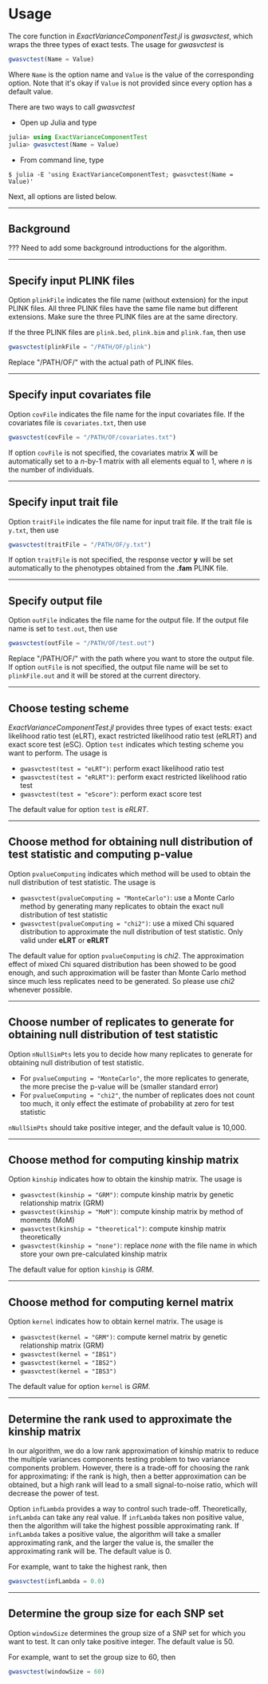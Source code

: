 # Usage

The core function in *ExactVarianceComponentTest.jl* is *gwasvctest*, which wraps the three types of exact tests. The usage for *gwasvctest* is

```julia
gwasvctest(Name = Value)
```

Where `Name` is the option name and `Value` is the value of the corresponding option. Note that it's okay if `Value` is not provided since every option has a default value.

There are two ways to call *gwasvctest*

* Open up Julia and type

```julia
julia> using ExactVarianceComponentTest
julia> gwasvctest(Name = Value)
```

* From command line, type

```
$ julia -E 'using ExactVarianceComponentTest; gwasvctest(Name = Value)'
```

Next, all options are listed below.

---
## Background

??? Need to add some background introductions for the algorithm.

---
## Specify input PLINK files

Option `plinkFile` indicates the file name (without extension) for the input PLINK files. All three PLINK files have the same file name but different extensions. Make sure the three PLINK files are at the same directory.

If the three PLINK files are `plink.bed`, `plink.bim` and `plink.fam`, then use

```julia
gwasvctest(plinkFile = "/PATH/OF/plink")
```

Replace "/PATH/OF/" with the actual path of PLINK files.

---
## Specify input covariates file

Option `covFile` indicates the file name for the input covariates file. If the covariates file is `covariates.txt`, then use

```julia
gwasvctest(covFile = "/PATH/OF/covariates.txt")
```

If option `covFile` is not specified, the covariates matrix **X** will be automatically set to a *n*-by-1 matrix with all elements equal to 1, where *n* is the number of individuals.

---
## Specify input trait file

Option `traitFile` indicates the file name for input trait file. If the trait file is `y.txt`, then use

```julia
gwasvctest(traitFile = "/PATH/OF/y.txt")
```

If option `traitFile` is not specified, the response vector **y** will be set automatically to the phenotypes obtained from the **.fam** PLINK file.

---
## Specify output file

Option `outFile` indicates the file name for the output file. If the output file name is set to `test.out`, then use

```julia
gwasvctest(outFile = "/PATH/OF/test.out")
```

Replace "/PATH/OF/" with the path where you want to store the output file. If option `outFile` is not specified, the output file name will be set to `plinkFile.out` and it will be stored at the current directory.

---
## Choose testing scheme

*ExactVarianceComponentTest.jl* provides three types of exact tests: exact likelihood ratio test (eLRT), exact restricted likelihood ratio test (eRLRT) and exact score test (eSC). Option `test` indicates which testing scheme you want to perform. The usage is

* `gwasvctest(test = "eLRT")`: perform exact likelihood ratio test
* `gwasvctest(test = "eRLRT")`: perform exact restricted likelihood ratio test
* `gwasvctest(test = "eScore")`: perform exact score test

The default value for option `test` is *eRLRT*.

---
## Choose method for obtaining null distribution of test statistic and computing p-value

Option `pvalueComputing` indicates which method will be used to obtain the null distribution of test statistic. The usage is

* `gwasvctest(pvalueComputing = "MonteCarlo")`: use a Monte Carlo method by generating many replicates to obtain the exact null distribution of test statistic
* `gwasvctest(pvalueComputing = "chi2")`: use a mixed Chi squared distribution to approximate the null distribution of test statistic. Only valid under **eLRT** or **eRLRT**

The default value for option `pvalueComputing` is *chi2*. The approximation effect of mixed Chi squared distribution has been showed to be good enough, and such approximation will be faster than Monte Carlo method since much less replicates need to be generated. So please use *chi2* whenever possible.

---
## Choose number of replicates to generate for obtaining null distribution of test statistic

Option `nNullSimPts` lets you to decide how many replicates to generate for obtaining null distribution of test statistic.

* For `pvalueComputing = "MonteCarlo"`, the more replicates to generate, the more precise the p-value will be (smaller standard error)
* For `pvalueComputing = "chi2"`, the number of replicates does not count too much, it only effect the estimate of probability at zero for test statistic

`nNullSimPts` should take positive integer, and the default value is 10,000.

---
## Choose method for computing kinship matrix

Option `kinship` indicates how to obtain the kinship matrix. The usage is

* `gwasvctest(kinship = "GRM")`: compute kinship matrix by genetic relationship matrix (GRM)
* `gwasvctest(kinship = "MoM")`: compute kinship matrix by method of moments (MoM)
* `gwasvctest(kinship = "theoretical")`: compute kinship matrix theoretically
* `gwasvctest(kinship = "none")`: replace *none* with the file name in which store your own pre-calculated kinship matrix

The default value for option `kinship` is *GRM*.

---
## Choose method for computing kernel matrix

Option `kernel` indicates how to obtain kernel matrix. The usage is

* `gwasvctest(kernel = "GRM")`: compute kernel matrix by genetic relationship matrix (GRM)
* `gwasvctest(kernel = "IBS1")`
* `gwasvctest(kernel = "IBS2")`
* `gwasvctest(kernel = "IBS3")`

The default value for option `kernel` is *GRM*.

---
## Determine the rank used to approximate the kinship matrix

In our algorithm, we do a low rank approximation of kinship matrix to reduce the multiple variances components testing problem to two variance components problem. However, there is a trade-off for choosing the rank for approximating: if the rank is high, then a better approximation can be obtained, but a high rank will lead to a small signal-to-noise ratio, which will decrease the power of test.

Option `infLambda` provides a way to control such trade-off. Theoretically, `infLambda` can take any real value. If `infLambda` takes non positive value, then the algorithm will take the highest possible approximating rank. If `infLambda` takes a positive value, the algorithm will take a smaller approximating rank, and the larger the value is, the smaller the approximating rank will be. The default value is 0.

For example, want to take the highest rank, then

```julia
gwasvctest(infLambda = 0.0)
```

---
## Determine the group size for each SNP set

Option `windowSize` determines the group size of a SNP set for which you want to test. It can only take positive integer. The default value is 50.

For example, want to set the group size to 60, then

```julia
gwasvctest(windowSize = 60)
```